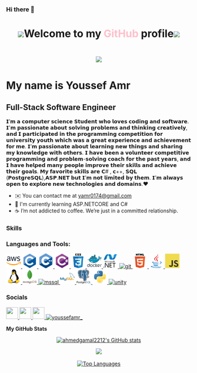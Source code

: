 ### Hi there 👋

# <p align="center"><img src="https://media.giphy.com/media/LpDmM2wSt6Hm5fKJVa/giphy.gif" width="40"/>Welcome to my <span style="color:pink">GitHub</span> profile<img src="https://media.giphy.com/media/LpDmM2wSt6Hm5fKJVa/giphy.gif" width="40"/><br><br> <img src="https://cdn.dribbble.com/users/1162077/screenshots/3848914/programmer.gif" width="500"></p>

# My name is Youssef Amr


## Full-Stack Software Engineer

𝗜’𝗺 𝗮 𝗰𝗼𝗺𝗽𝘂𝘁𝗲𝗿 𝘀𝗰𝗶𝗲𝗻𝗰𝗲 𝗦𝘁𝘂𝗱𝗲𝗻𝘁 𝘄𝗵𝗼 𝗹𝗼𝘃𝗲𝘀 𝗰𝗼𝗱𝗶𝗻𝗴 𝗮𝗻𝗱 𝘀𝗼𝗳𝘁𝘄𝗮𝗿𝗲. 𝗜'𝗺 𝗽𝗮𝘀𝘀𝗶𝗼𝗻𝗮𝘁𝗲 𝗮𝗯𝗼𝘂𝘁 𝘀𝗼𝗹𝘃𝗶𝗻𝗴 𝗽𝗿𝗼𝗯𝗹𝗲𝗺𝘀 𝗮𝗻𝗱 𝘁𝗵𝗶𝗻𝗸𝗶𝗻𝗴 𝗰𝗿𝗲𝗮𝘁𝗶𝘃𝗲𝗹𝘆, 𝗮𝗻𝗱 𝗜 𝗽𝗮𝗿𝘁𝗶𝗰𝗶𝗽𝗮𝘁𝗲𝗱 𝗶𝗻 𝘁𝗵𝗲 𝗽𝗿𝗼𝗴𝗿𝗮𝗺𝗺𝗶𝗻𝗴 𝗰𝗼𝗺𝗽𝗲𝘁𝗶𝘁𝗶𝗼𝗻 𝗳𝗼𝗿 𝘂𝗻𝗶𝘃𝗲𝗿𝘀𝗶𝘁𝘆 𝘆𝗼𝘂𝘁𝗵 𝘄𝗵𝗶𝗰𝗵 𝘄𝗮𝘀 𝗮 𝗴𝗿𝗲𝗮𝘁 𝗲𝘅𝗽𝗲𝗿𝗶𝗲𝗻𝗰𝗲 𝗮𝗻𝗱 𝗮𝗰𝗵𝗶𝗲𝘃𝗲𝗺𝗲𝗻𝘁 𝗳𝗼𝗿 𝗺𝗲. 𝗜’𝗺 𝗽𝗮𝘀𝘀𝗶𝗼𝗻𝗮𝘁𝗲 𝗮𝗯𝗼𝘂𝘁 𝗹𝗲𝗮𝗿𝗻𝗶𝗻𝗴 𝗻𝗲𝘄 𝘁𝗵𝗶𝗻𝗴𝘀 𝗮𝗻𝗱 𝘀𝗵𝗮𝗿𝗶𝗻𝗴 𝗺𝘆 𝗸𝗻𝗼𝘄𝗹𝗲𝗱𝗴𝗲 𝘄𝗶𝘁𝗵 𝗼𝘁𝗵𝗲𝗿𝘀. 𝗜 𝗵𝗮𝘃𝗲 𝗯𝗲𝗲𝗻 𝗮 𝘃𝗼𝗹𝘂𝗻𝘁𝗲𝗲𝗿 𝗰𝗼𝗺𝗽𝗲𝘁𝗶𝘁𝗶𝘃𝗲 𝗽𝗿𝗼𝗴𝗿𝗮𝗺𝗺𝗶𝗻𝗴 𝗮𝗻𝗱 𝗽𝗿𝗼𝗯𝗹𝗲𝗺-𝘀𝗼𝗹𝘃𝗶𝗻𝗴 𝗰𝗼𝗮𝗰𝗵 𝗳𝗼𝗿 𝘁𝗵𝗲 𝗽𝗮𝘀𝘁 𝘆𝗲𝗮𝗿𝘀, 𝗮𝗻𝗱 𝗜 𝗵𝗮𝘃𝗲 𝗵𝗲𝗹𝗽𝗲𝗱 𝗺𝗮𝗻𝘆 𝗽𝗲𝗼𝗽𝗹𝗲 𝗶𝗺𝗽𝗿𝗼𝘃𝗲 𝘁𝗵𝗲𝗶𝗿 𝘀𝗸𝗶𝗹𝗹𝘀 𝗮𝗻𝗱 𝗮𝗰𝗵𝗶𝗲𝘃𝗲 𝘁𝗵𝗲𝗶𝗿 𝗴𝗼𝗮𝗹𝘀. 𝗠𝘆 𝗳𝗮𝘃𝗼𝗿𝗶𝘁𝗲 𝘀𝗸𝗶𝗹𝗹𝘀 𝗮𝗿𝗲 𝗖# , 𝗰++, 𝗦𝗤𝗟 (𝗣𝗼𝘀𝘁𝗴𝗿𝗲𝗦𝗤𝗟),𝗔𝗦𝗣.𝗡𝗘𝗧 𝗯𝘂𝘁 𝗜’𝗺 𝗻𝗼𝘁 𝗹𝗶𝗺𝗶𝘁𝗲𝗱 𝗯𝘆 𝘁𝗵𝗲𝗺. 𝗜’𝗺 𝗮𝗹𝘄𝗮𝘆𝘀 𝗼𝗽𝗲𝗻 𝘁𝗼 𝗲𝘅𝗽𝗹𝗼𝗿𝗲 𝗻𝗲𝘄 𝘁𝗲𝗰𝗵𝗻𝗼𝗹𝗼𝗴𝗶𝗲𝘀 𝗮𝗻𝗱 𝗱𝗼𝗺𝗮𝗶𝗻𝘀.♥️

-   ✉️ You can contact me at [yamr0174@gmail.com]([yamr0174@gmail.com)
-   🧠 I'm currently learning ASP.NETCORE and C#
-   ☕ I’m not addicted to coffee. We’re just in a committed relationship.

### Skills

<h3 align="left">Languages and Tools:</h3>
<p align="left"> <a href="https://aws.amazon.com" target="_blank" rel="noreferrer"> <img src="https://raw.githubusercontent.com/devicons/devicon/master/icons/amazonwebservices/amazonwebservices-original-wordmark.svg" alt="aws" width="40" height="40"/> </a> <a href="https://www.cprogramming.com/" target="_blank" rel="noreferrer"> <img src="https://raw.githubusercontent.com/devicons/devicon/master/icons/c/c-original.svg" alt="c" width="40" height="40"/> </a> <a href="https://www.w3schools.com/cpp/" target="_blank" rel="noreferrer"> <img src="https://raw.githubusercontent.com/devicons/devicon/master/icons/cplusplus/cplusplus-original.svg" alt="cplusplus" width="40" height="40"/> </a> <a href="https://www.w3schools.com/cs/" target="_blank" rel="noreferrer"> <img src="https://raw.githubusercontent.com/devicons/devicon/master/icons/csharp/csharp-original.svg" alt="csharp" width="40" height="40"/> </a> <a href="https://www.w3schools.com/css/" target="_blank" rel="noreferrer"> <img src="https://raw.githubusercontent.com/devicons/devicon/master/icons/css3/css3-original-wordmark.svg" alt="css3" width="40" height="40"/> </a> <a href="https://www.docker.com/" target="_blank" rel="noreferrer"> <img src="https://raw.githubusercontent.com/devicons/devicon/master/icons/docker/docker-original-wordmark.svg" alt="docker" width="40" height="40"/> </a> <a href="https://dotnet.microsoft.com/" target="_blank" rel="noreferrer"> <img src="https://raw.githubusercontent.com/devicons/devicon/master/icons/dot-net/dot-net-original-wordmark.svg" alt="dotnet" width="40" height="40"/> </a> <a href="https://git-scm.com/" target="_blank" rel="noreferrer"> <img src="https://www.vectorlogo.zone/logos/git-scm/git-scm-icon.svg" alt="git" width="40" height="40"/> </a> <a href="https://www.w3.org/html/" target="_blank" rel="noreferrer"> <img src="https://raw.githubusercontent.com/devicons/devicon/master/icons/html5/html5-original-wordmark.svg" alt="html5" width="40" height="40"/> </a> <a href="https://www.java.com" target="_blank" rel="noreferrer"> <img src="https://raw.githubusercontent.com/devicons/devicon/master/icons/java/java-original.svg" alt="java" width="40" height="40"/> </a> <a href="https://developer.mozilla.org/en-US/docs/Web/JavaScript" target="_blank" rel="noreferrer"> <img src="https://raw.githubusercontent.com/devicons/devicon/master/icons/javascript/javascript-original.svg" alt="javascript" width="40" height="40"/> </a> <a href="https://www.linux.org/" target="_blank" rel="noreferrer"> <img src="https://raw.githubusercontent.com/devicons/devicon/master/icons/linux/linux-original.svg" alt="linux" width="40" height="40"/> </a> <a href="https://www.mongodb.com/" target="_blank" rel="noreferrer"> <img src="https://raw.githubusercontent.com/devicons/devicon/master/icons/mongodb/mongodb-original-wordmark.svg" alt="mongodb" width="40" height="40"/> </a> <a href="https://www.microsoft.com/en-us/sql-server" target="_blank" rel="noreferrer"> <img src="https://www.svgrepo.com/show/303229/microsoft-sql-server-logo.svg" alt="mssql" width="40" height="40"/> </a> <a href="https://www.mysql.com/" target="_blank" rel="noreferrer"> <img src="https://raw.githubusercontent.com/devicons/devicon/master/icons/mysql/mysql-original-wordmark.svg" alt="mysql" width="40" height="40"/> </a> <a href="https://www.postgresql.org" target="_blank" rel="noreferrer"> <img src="https://raw.githubusercontent.com/devicons/devicon/master/icons/postgresql/postgresql-original-wordmark.svg" alt="postgresql" width="40" height="40"/> </a> <a href="https://www.python.org" target="_blank" rel="noreferrer"> <img src="https://raw.githubusercontent.com/devicons/devicon/master/icons/python/python-original.svg" alt="python" width="40" height="40"/> </a> <a href="https://unity.com/" target="_blank" rel="noreferrer"> <img src="https://www.vectorlogo.zone/logos/unity3d/unity3d-icon.svg" alt="unity" width="40" height="40"/> </a> </p>

### Socials

<p align="left">
<!-- facebook -->
<a href="https://www.facebook.com/profile.php?id=100081860860907&mibextid=ZbWKwL" target="_blank" rel="noreferrer"> <picture> <source media="(prefers-color-scheme: dark)" srcset="https://raw.githubusercontent.com/danielcranney/readme-generator/main/public/icons/socials/facebook.svg" /> <source media="(prefers-color-scheme: light)" srcset="https://raw.githubusercontent.com/danielcranney/readme-generator/main/public/icons/socials/facebook.svg" /> <img src="https://raw.githubusercontent.com/danielcranney/readme-generator/main/public/icons/socials/facebook.svg" width="32" height="32" /> </picture> </a>
 <!--github  -->
<a href="https://github.com/youssef-19" target="_blank" rel="noreferrer"> <picture> <source media="(prefers-color-scheme: dark)" srcset="https://raw.githubusercontent.com/danielcranney/readme-generator/main/public/icons/socials/github-dark.svg" /> <source media="(prefers-color-scheme: light)" srcset="https://raw.githubusercontent.com/danielcranney/readme-generator/main/public/icons/socials/github.svg" /> <img src="https://raw.githubusercontent.com/danielcranney/readme-generator/main/public/icons/socials/github.svg" width="32" height="32" /> </picture> </a> 
<!-- linkedin -->
<a href="https://www.linkedin.com/in/%F0%9D%90%98%F0%9D%90%A8%F0%9D%90%AE%F0%9D%90%AC%F0%9D%90%AC%F0%9D%90%9E%F0%9D%90%9F-%F0%9D%90%80%F0%9D%90%A6%F0%9D%90%AB-5b7812240/" target="_blank" rel="noreferrer"> <picture> <source media="(prefers-color-scheme: dark)" srcset="https://raw.githubusercontent.com/danielcranney/readme-generator/main/public/icons/socials/linkedin.svg" /> <source media="(prefers-color-scheme: light)" srcset="https://raw.githubusercontent.com/danielcranney/readme-generator/main/public/icons/socials/linkedin.svg" /> <img src="https://raw.githubusercontent.com/danielcranney/readme-generator/main/public/icons/socials/linkedin.svg" width="32" height="32" /> </picture> 
<!--Codeforces-->
<a href="https://codeforces.com/profile/youssefamr_" target="blank"><img align="center" src="https://raw.githubusercontent.com/rahuldkjain/github-profile-readme-generator/master/src/images/icons/Social/codeforces.svg" alt="youssefamr_" height="30" width="40" /></a>
</p>


<b>My GitHub Stats</b>

<div align="center">
<a href="https://github.com/youssef-19"><img src="https://github-readme-stats.vercel.app/api?username=youssef-19&show_icons=true&hide=issues,&count_private=true&title_color=84cc16&text_color=ffffff&icon_color=84cc16&bg_color=1c1917&hide_border=true&show_icons=true" alt="ahmedgamal2212's GitHub stats"/></a>
 
<a href="https://github.com/youssef-19"><img
src="https://github-readme-streak-stats.herokuapp.com/?user=youssef-19&stroke=ffffff&background=1c1917&ring=84cc16&fire=84cc16&currStreakNum=ffffff&currStreakLabel=84cc16&sideNums=ffffff&sideLabels=ffffff&dates=ffffff&hide_border=true" /></a>

<a href="https://github.com/youssef-19" align="left">
<img src="https://github-readme-stats.vercel.app/api/top-langs/?username=youssef-19&langs_count=5&title_color=84cc16&text_color=ffffff&icon_color=84cc16&bg_color=1c1917&hide_border=true&locale=en&custom_title=Top%20%Languages" alt="Top Languages" /></a>
</div>



